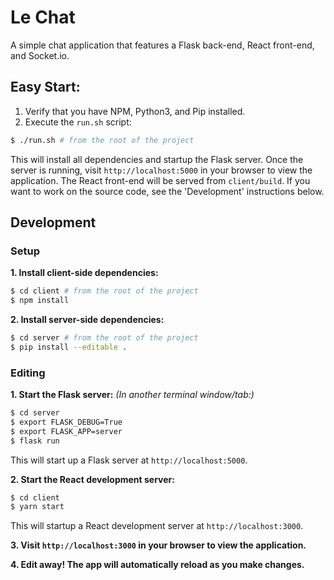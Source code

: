 # Le Chat
A simple chat application that features a Flask back-end,
React front-end, and Socket.io.


## Easy Start:
1. Verify that you have NPM, Python3, and Pip installed.
2. Execute the `run.sh` script:
```bash
$ ./run.sh # from the root of the project
```
This will install all dependencies and startup the Flask server.
Once the server is running, visit `http://localhost:5000` in your
browser to view the application. The React front-end will be served
from `client/build`. If you want to work on the source code, see the
'Development' instructions below.


## Development
### Setup

**1. Install client-side dependencies:**
```bash
$ cd client # from the root of the project
$ npm install
```

**2. Install server-side dependencies:**
```bash
$ cd server # from the root of the project
$ pip install --editable .
```

### Editing

**1. Start the Flask server:** _(In another terminal window/tab:)_
```bash
$ cd server
$ export FLASK_DEBUG=True
$ export FLASK_APP=server
$ flask run
```
This will start up a Flask server at `http://localhost:5000`.

**2. Start the React development server:**
```bash
$ cd client
$ yarn start
```
This will startup a React development server at `http://localhost:3000`.

**3. Visit `http://localhost:3000` in your browser to view the application.**

**4. Edit away! The app will automatically reload as you make changes.**
